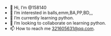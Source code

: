 - 👋 Hi, I’m @158140
- 👀 I’m interested in balls,emm,BA,PP,BD,,,
- 🌱 I’m currently learning python.
- 💞️ I’m looking to collaborate on learning python.
- 📫 How to reach me 321605631@qq.com.

<!---
158140/158140 is a ✨ special ✨ repository because its `README.md` (this file) appears on your GitHub profile.
You can click the Preview link to take a look at your changes.
--->
